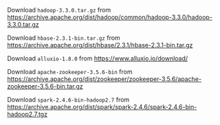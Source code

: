 Download `hadoop-3.3.0.tar.gz` from https://archive.apache.org/dist/hadoop/common/hadoop-3.3.0/hadoop-3.3.0.tar.gz

Download `hbase-2.3.1-bin.tar.gz` from https://archive.apache.org/dist/hbase/2.3.1/hbase-2.3.1-bin.tar.gz

Download `alluxio-1.8.0` from https://www.alluxio.io/download/

Download `apache-zookeeper-3.5.6-bin` from https://archive.apache.org/dist/zookeeper/zookeeper-3.5.6/apache-zookeeper-3.5.6-bin.tar.gz

Download `spark-2.4.6-bin-hadoop2.7` from https://archive.apache.org/dist/spark/spark-2.4.6/spark-2.4.6-bin-hadoop2.7.tgz 
